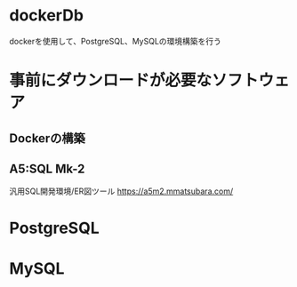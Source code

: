 # dockerDb
dockerを使用して、PostgreSQL、MySQLの環境構築を行う

# 事前にダウンロードが必要なソフトウェア
## Dockerの構築

## A5:SQL Mk-2
汎用SQL開発環境/ER図ツール
https://a5m2.mmatsubara.com/

# PostgreSQL

# MySQL

